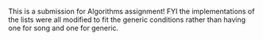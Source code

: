 This is a submission for Algorithms assignment! FYI the implementations of the lists were all modified to fit the generic conditions rather than having one for song and one for generic.
